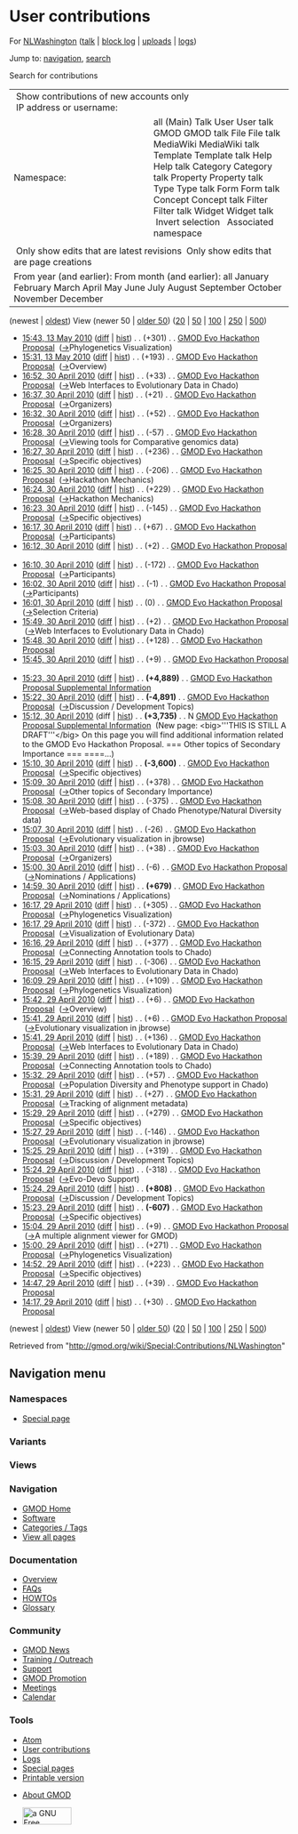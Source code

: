 <div id="mw-page-base" class="noprint">

</div>

<div id="mw-head-base" class="noprint">

</div>

<div id="content" class="mw-body" role="main">

<span id="top"></span>

<div id="mw-js-message" style="display:none;">

</div>



# <span dir="auto">User contributions</span>

<div id="bodyContent">

<div id="contentSub">

For [NLWashington](/wiki/User:NLWashington "User:NLWashington") (<a
href="/mediawiki/index.php?title=User_talk:NLWashington&amp;action=edit&amp;redlink=1"
class="new"
title="User talk:NLWashington (page does not exist)">talk</a> \| [block
log](/mediawiki/index.php?title=Special:Log/block&page=User%3ANLWashington "Special:Log/block")
\|
[uploads](/wiki/Special:ListFiles/NLWashington "Special:ListFiles/NLWashington")
\| [logs](/wiki/Special:Log/NLWashington "Special:Log/NLWashington"))

</div>

<div id="jump-to-nav" class="mw-jump">

Jump to: [navigation](#mw-navigation), [search](#p-search)

</div>

<div id="mw-content-text">

Search for contributions

<table class="mw-contributions-table">
<colgroup>
<col style="width: 50%" />
<col style="width: 50%" />
</colgroup>
<tbody>
<tr class="odd">
<td colspan="2"> Show contributions of new accounts only<br />
 IP address or username:</td>
</tr>
<tr class="even">
<td class="mw-label">Namespace:</td>
<td>all (Main) Talk User User talk GMOD GMOD talk File File talk
MediaWiki MediaWiki talk Template Template talk Help Help talk Category
Category talk Property Property talk Type Type talk Form Form talk
Concept Concept talk Filter Filter talk Widget Widget talk  
 Invert selection 
 Associated namespace </td>
</tr>
<tr class="odd">
<td colspan="2"></td>
</tr>
<tr class="even">
<td colspan="2"> Only show edits that are latest revisions
 Only show edits that are page creations</td>
</tr>
<tr class="odd">
<td colspan="2">From year (and earlier): From month (and earlier): all
January February March April May June July August September October
November December</td>
</tr>
</tbody>
</table>

(newest \| <a
href="/mediawiki/index.php?title=Special:Contributions/NLWashington&amp;dir=prev&amp;target=NLWashington"
class="mw-lastlink" rel="last"
title="Special:Contributions/NLWashington">oldest</a>) View (newer 50 \|
<a
href="/mediawiki/index.php?title=Special:Contributions/NLWashington&amp;offset=20100429141741&amp;target=NLWashington"
class="mw-nextlink" rel="next"
title="Special:Contributions/NLWashington">older 50</a>) (<a
href="/mediawiki/index.php?title=Special:Contributions/NLWashington&amp;offset=&amp;limit=20&amp;target=NLWashington"
class="mw-numlink" title="Special:Contributions/NLWashington">20</a> \|
<a
href="/mediawiki/index.php?title=Special:Contributions/NLWashington&amp;offset=&amp;limit=50&amp;target=NLWashington"
class="mw-numlink" title="Special:Contributions/NLWashington">50</a> \|
<a
href="/mediawiki/index.php?title=Special:Contributions/NLWashington&amp;offset=&amp;limit=100&amp;target=NLWashington"
class="mw-numlink" title="Special:Contributions/NLWashington">100</a> \|
<a
href="/mediawiki/index.php?title=Special:Contributions/NLWashington&amp;offset=&amp;limit=250&amp;target=NLWashington"
class="mw-numlink" title="Special:Contributions/NLWashington">250</a> \|
<a
href="/mediawiki/index.php?title=Special:Contributions/NLWashington&amp;offset=&amp;limit=500&amp;target=NLWashington"
class="mw-numlink" title="Special:Contributions/NLWashington">500</a>)

- <a
  href="/mediawiki/index.php?title=GMOD_Evo_Hackathon_Proposal&amp;oldid=12566"
  class="mw-changeslist-date" title="GMOD Evo Hackathon Proposal">15:43,
  13 May 2010</a>
  ([diff](/mediawiki/index.php?title=GMOD_Evo_Hackathon_Proposal&diff=prev&oldid=12566 "GMOD Evo Hackathon Proposal")
  \|
  [hist](/mediawiki/index.php?title=GMOD_Evo_Hackathon_Proposal&action=history "GMOD Evo Hackathon Proposal"))
  <span class="mw-changeslist-separator">. .</span>
  <span class="mw-plusminus-pos" dir="ltr"
  title="19,068 bytes after change">(+301)</span>‎
  <span class="mw-changeslist-separator">. .</span>
  <a href="/wiki/GMOD_Evo_Hackathon_Proposal"
  class="mw-contributions-title" title="GMOD Evo Hackathon Proposal">GMOD
  Evo Hackathon Proposal</a> ‎
  <span class="comment">([→](/wiki/GMOD_Evo_Hackathon_Proposal#Phylogenetics_Visualization "GMOD Evo Hackathon Proposal")‎<span dir="auto"><span class="autocomment">Phylogenetics
  Visualization</span></span>)</span>
- <a
  href="/mediawiki/index.php?title=GMOD_Evo_Hackathon_Proposal&amp;oldid=12565"
  class="mw-changeslist-date" title="GMOD Evo Hackathon Proposal">15:31,
  13 May 2010</a>
  ([diff](/mediawiki/index.php?title=GMOD_Evo_Hackathon_Proposal&diff=prev&oldid=12565 "GMOD Evo Hackathon Proposal")
  \|
  [hist](/mediawiki/index.php?title=GMOD_Evo_Hackathon_Proposal&action=history "GMOD Evo Hackathon Proposal"))
  <span class="mw-changeslist-separator">. .</span>
  <span class="mw-plusminus-pos" dir="ltr"
  title="18,767 bytes after change">(+193)</span>‎
  <span class="mw-changeslist-separator">. .</span>
  <a href="/wiki/GMOD_Evo_Hackathon_Proposal"
  class="mw-contributions-title" title="GMOD Evo Hackathon Proposal">GMOD
  Evo Hackathon Proposal</a> ‎
  <span class="comment">([→](/wiki/GMOD_Evo_Hackathon_Proposal#Overview "GMOD Evo Hackathon Proposal")‎<span dir="auto"><span class="autocomment">Overview</span></span>)</span>
- <a
  href="/mediawiki/index.php?title=GMOD_Evo_Hackathon_Proposal&amp;oldid=12481"
  class="mw-changeslist-date" title="GMOD Evo Hackathon Proposal">16:52,
  30 April 2010</a>
  ([diff](/mediawiki/index.php?title=GMOD_Evo_Hackathon_Proposal&diff=prev&oldid=12481 "GMOD Evo Hackathon Proposal")
  \|
  [hist](/mediawiki/index.php?title=GMOD_Evo_Hackathon_Proposal&action=history "GMOD Evo Hackathon Proposal"))
  <span class="mw-changeslist-separator">. .</span>
  <span class="mw-plusminus-pos" dir="ltr"
  title="17,893 bytes after change">(+33)</span>‎
  <span class="mw-changeslist-separator">. .</span>
  <a href="/wiki/GMOD_Evo_Hackathon_Proposal"
  class="mw-contributions-title" title="GMOD Evo Hackathon Proposal">GMOD
  Evo Hackathon Proposal</a> ‎
  <span class="comment">([→](/wiki/GMOD_Evo_Hackathon_Proposal#Web_Interfaces_to_Evolutionary_Data_in_Chado "GMOD Evo Hackathon Proposal")‎<span dir="auto"><span class="autocomment">Web
  Interfaces to Evolutionary Data in Chado</span></span>)</span>
- <a
  href="/mediawiki/index.php?title=GMOD_Evo_Hackathon_Proposal&amp;oldid=12480"
  class="mw-changeslist-date" title="GMOD Evo Hackathon Proposal">16:37,
  30 April 2010</a>
  ([diff](/mediawiki/index.php?title=GMOD_Evo_Hackathon_Proposal&diff=prev&oldid=12480 "GMOD Evo Hackathon Proposal")
  \|
  [hist](/mediawiki/index.php?title=GMOD_Evo_Hackathon_Proposal&action=history "GMOD Evo Hackathon Proposal"))
  <span class="mw-changeslist-separator">. .</span>
  <span class="mw-plusminus-pos" dir="ltr"
  title="17,860 bytes after change">(+21)</span>‎
  <span class="mw-changeslist-separator">. .</span>
  <a href="/wiki/GMOD_Evo_Hackathon_Proposal"
  class="mw-contributions-title" title="GMOD Evo Hackathon Proposal">GMOD
  Evo Hackathon Proposal</a> ‎
  <span class="comment">([→](/wiki/GMOD_Evo_Hackathon_Proposal#Organizers "GMOD Evo Hackathon Proposal")‎<span dir="auto"><span class="autocomment">Organizers</span></span>)</span>
- <a
  href="/mediawiki/index.php?title=GMOD_Evo_Hackathon_Proposal&amp;oldid=12479"
  class="mw-changeslist-date" title="GMOD Evo Hackathon Proposal">16:32,
  30 April 2010</a>
  ([diff](/mediawiki/index.php?title=GMOD_Evo_Hackathon_Proposal&diff=prev&oldid=12479 "GMOD Evo Hackathon Proposal")
  \|
  [hist](/mediawiki/index.php?title=GMOD_Evo_Hackathon_Proposal&action=history "GMOD Evo Hackathon Proposal"))
  <span class="mw-changeslist-separator">. .</span>
  <span class="mw-plusminus-pos" dir="ltr"
  title="17,839 bytes after change">(+52)</span>‎
  <span class="mw-changeslist-separator">. .</span>
  <a href="/wiki/GMOD_Evo_Hackathon_Proposal"
  class="mw-contributions-title" title="GMOD Evo Hackathon Proposal">GMOD
  Evo Hackathon Proposal</a> ‎
  <span class="comment">([→](/wiki/GMOD_Evo_Hackathon_Proposal#Organizers "GMOD Evo Hackathon Proposal")‎<span dir="auto"><span class="autocomment">Organizers</span></span>)</span>
- <a
  href="/mediawiki/index.php?title=GMOD_Evo_Hackathon_Proposal&amp;oldid=12478"
  class="mw-changeslist-date" title="GMOD Evo Hackathon Proposal">16:28,
  30 April 2010</a>
  ([diff](/mediawiki/index.php?title=GMOD_Evo_Hackathon_Proposal&diff=prev&oldid=12478 "GMOD Evo Hackathon Proposal")
  \|
  [hist](/mediawiki/index.php?title=GMOD_Evo_Hackathon_Proposal&action=history "GMOD Evo Hackathon Proposal"))
  <span class="mw-changeslist-separator">. .</span>
  <span class="mw-plusminus-neg" dir="ltr"
  title="17,787 bytes after change">(-57)</span>‎
  <span class="mw-changeslist-separator">. .</span>
  <a href="/wiki/GMOD_Evo_Hackathon_Proposal"
  class="mw-contributions-title" title="GMOD Evo Hackathon Proposal">GMOD
  Evo Hackathon Proposal</a> ‎
  <span class="comment">([→](/wiki/GMOD_Evo_Hackathon_Proposal#Viewing_tools_for_Comparative_genomics_data "GMOD Evo Hackathon Proposal")‎<span dir="auto"><span class="autocomment">Viewing
  tools for Comparative genomics data</span></span>)</span>
- <a
  href="/mediawiki/index.php?title=GMOD_Evo_Hackathon_Proposal&amp;oldid=12477"
  class="mw-changeslist-date" title="GMOD Evo Hackathon Proposal">16:27,
  30 April 2010</a>
  ([diff](/mediawiki/index.php?title=GMOD_Evo_Hackathon_Proposal&diff=prev&oldid=12477 "GMOD Evo Hackathon Proposal")
  \|
  [hist](/mediawiki/index.php?title=GMOD_Evo_Hackathon_Proposal&action=history "GMOD Evo Hackathon Proposal"))
  <span class="mw-changeslist-separator">. .</span>
  <span class="mw-plusminus-pos" dir="ltr"
  title="17,844 bytes after change">(+236)</span>‎
  <span class="mw-changeslist-separator">. .</span>
  <a href="/wiki/GMOD_Evo_Hackathon_Proposal"
  class="mw-contributions-title" title="GMOD Evo Hackathon Proposal">GMOD
  Evo Hackathon Proposal</a> ‎
  <span class="comment">([→](/wiki/GMOD_Evo_Hackathon_Proposal#Specific_objectives "GMOD Evo Hackathon Proposal")‎<span dir="auto"><span class="autocomment">Specific
  objectives</span></span>)</span>
- <a
  href="/mediawiki/index.php?title=GMOD_Evo_Hackathon_Proposal&amp;oldid=12476"
  class="mw-changeslist-date" title="GMOD Evo Hackathon Proposal">16:25,
  30 April 2010</a>
  ([diff](/mediawiki/index.php?title=GMOD_Evo_Hackathon_Proposal&diff=prev&oldid=12476 "GMOD Evo Hackathon Proposal")
  \|
  [hist](/mediawiki/index.php?title=GMOD_Evo_Hackathon_Proposal&action=history "GMOD Evo Hackathon Proposal"))
  <span class="mw-changeslist-separator">. .</span>
  <span class="mw-plusminus-neg" dir="ltr"
  title="17,608 bytes after change">(-206)</span>‎
  <span class="mw-changeslist-separator">. .</span>
  <a href="/wiki/GMOD_Evo_Hackathon_Proposal"
  class="mw-contributions-title" title="GMOD Evo Hackathon Proposal">GMOD
  Evo Hackathon Proposal</a> ‎
  <span class="comment">([→](/wiki/GMOD_Evo_Hackathon_Proposal#Hackathon_Mechanics "GMOD Evo Hackathon Proposal")‎<span dir="auto"><span class="autocomment">Hackathon
  Mechanics</span></span>)</span>
- <a
  href="/mediawiki/index.php?title=GMOD_Evo_Hackathon_Proposal&amp;oldid=12475"
  class="mw-changeslist-date" title="GMOD Evo Hackathon Proposal">16:24,
  30 April 2010</a>
  ([diff](/mediawiki/index.php?title=GMOD_Evo_Hackathon_Proposal&diff=prev&oldid=12475 "GMOD Evo Hackathon Proposal")
  \|
  [hist](/mediawiki/index.php?title=GMOD_Evo_Hackathon_Proposal&action=history "GMOD Evo Hackathon Proposal"))
  <span class="mw-changeslist-separator">. .</span>
  <span class="mw-plusminus-pos" dir="ltr"
  title="17,814 bytes after change">(+229)</span>‎
  <span class="mw-changeslist-separator">. .</span>
  <a href="/wiki/GMOD_Evo_Hackathon_Proposal"
  class="mw-contributions-title" title="GMOD Evo Hackathon Proposal">GMOD
  Evo Hackathon Proposal</a> ‎
  <span class="comment">([→](/wiki/GMOD_Evo_Hackathon_Proposal#Hackathon_Mechanics "GMOD Evo Hackathon Proposal")‎<span dir="auto"><span class="autocomment">Hackathon
  Mechanics</span></span>)</span>
- <a
  href="/mediawiki/index.php?title=GMOD_Evo_Hackathon_Proposal&amp;oldid=12474"
  class="mw-changeslist-date" title="GMOD Evo Hackathon Proposal">16:23,
  30 April 2010</a>
  ([diff](/mediawiki/index.php?title=GMOD_Evo_Hackathon_Proposal&diff=prev&oldid=12474 "GMOD Evo Hackathon Proposal")
  \|
  [hist](/mediawiki/index.php?title=GMOD_Evo_Hackathon_Proposal&action=history "GMOD Evo Hackathon Proposal"))
  <span class="mw-changeslist-separator">. .</span>
  <span class="mw-plusminus-neg" dir="ltr"
  title="17,585 bytes after change">(-145)</span>‎
  <span class="mw-changeslist-separator">. .</span>
  <a href="/wiki/GMOD_Evo_Hackathon_Proposal"
  class="mw-contributions-title" title="GMOD Evo Hackathon Proposal">GMOD
  Evo Hackathon Proposal</a> ‎
  <span class="comment">([→](/wiki/GMOD_Evo_Hackathon_Proposal#Specific_objectives "GMOD Evo Hackathon Proposal")‎<span dir="auto"><span class="autocomment">Specific
  objectives</span></span>)</span>
- <a
  href="/mediawiki/index.php?title=GMOD_Evo_Hackathon_Proposal&amp;oldid=12473"
  class="mw-changeslist-date" title="GMOD Evo Hackathon Proposal">16:17,
  30 April 2010</a>
  ([diff](/mediawiki/index.php?title=GMOD_Evo_Hackathon_Proposal&diff=prev&oldid=12473 "GMOD Evo Hackathon Proposal")
  \|
  [hist](/mediawiki/index.php?title=GMOD_Evo_Hackathon_Proposal&action=history "GMOD Evo Hackathon Proposal"))
  <span class="mw-changeslist-separator">. .</span>
  <span class="mw-plusminus-pos" dir="ltr"
  title="17,730 bytes after change">(+67)</span>‎
  <span class="mw-changeslist-separator">. .</span>
  <a href="/wiki/GMOD_Evo_Hackathon_Proposal"
  class="mw-contributions-title" title="GMOD Evo Hackathon Proposal">GMOD
  Evo Hackathon Proposal</a> ‎
  <span class="comment">([→](/wiki/GMOD_Evo_Hackathon_Proposal#Participants "GMOD Evo Hackathon Proposal")‎<span dir="auto"><span class="autocomment">Participants</span></span>)</span>
- <a
  href="/mediawiki/index.php?title=GMOD_Evo_Hackathon_Proposal&amp;oldid=12472"
  class="mw-changeslist-date" title="GMOD Evo Hackathon Proposal">16:12,
  30 April 2010</a>
  ([diff](/mediawiki/index.php?title=GMOD_Evo_Hackathon_Proposal&diff=prev&oldid=12472 "GMOD Evo Hackathon Proposal")
  \|
  [hist](/mediawiki/index.php?title=GMOD_Evo_Hackathon_Proposal&action=history "GMOD Evo Hackathon Proposal"))
  <span class="mw-changeslist-separator">. .</span>
  <span class="mw-plusminus-pos" dir="ltr"
  title="17,663 bytes after change">(+2)</span>‎
  <span class="mw-changeslist-separator">. .</span>
  <a href="/wiki/GMOD_Evo_Hackathon_Proposal"
  class="mw-contributions-title" title="GMOD Evo Hackathon Proposal">GMOD
  Evo Hackathon Proposal</a> ‎
- <a
  href="/mediawiki/index.php?title=GMOD_Evo_Hackathon_Proposal&amp;oldid=12471"
  class="mw-changeslist-date" title="GMOD Evo Hackathon Proposal">16:10,
  30 April 2010</a>
  ([diff](/mediawiki/index.php?title=GMOD_Evo_Hackathon_Proposal&diff=prev&oldid=12471 "GMOD Evo Hackathon Proposal")
  \|
  [hist](/mediawiki/index.php?title=GMOD_Evo_Hackathon_Proposal&action=history "GMOD Evo Hackathon Proposal"))
  <span class="mw-changeslist-separator">. .</span>
  <span class="mw-plusminus-neg" dir="ltr"
  title="17,661 bytes after change">(-172)</span>‎
  <span class="mw-changeslist-separator">. .</span>
  <a href="/wiki/GMOD_Evo_Hackathon_Proposal"
  class="mw-contributions-title" title="GMOD Evo Hackathon Proposal">GMOD
  Evo Hackathon Proposal</a> ‎
  <span class="comment">([→](/wiki/GMOD_Evo_Hackathon_Proposal#Participants "GMOD Evo Hackathon Proposal")‎<span dir="auto"><span class="autocomment">Participants</span></span>)</span>
- <a
  href="/mediawiki/index.php?title=GMOD_Evo_Hackathon_Proposal&amp;oldid=12470"
  class="mw-changeslist-date" title="GMOD Evo Hackathon Proposal">16:02,
  30 April 2010</a>
  ([diff](/mediawiki/index.php?title=GMOD_Evo_Hackathon_Proposal&diff=prev&oldid=12470 "GMOD Evo Hackathon Proposal")
  \|
  [hist](/mediawiki/index.php?title=GMOD_Evo_Hackathon_Proposal&action=history "GMOD Evo Hackathon Proposal"))
  <span class="mw-changeslist-separator">. .</span>
  <span class="mw-plusminus-neg" dir="ltr"
  title="17,833 bytes after change">(-1)</span>‎
  <span class="mw-changeslist-separator">. .</span>
  <a href="/wiki/GMOD_Evo_Hackathon_Proposal"
  class="mw-contributions-title" title="GMOD Evo Hackathon Proposal">GMOD
  Evo Hackathon Proposal</a> ‎
  <span class="comment">([→](/wiki/GMOD_Evo_Hackathon_Proposal#Participants "GMOD Evo Hackathon Proposal")‎<span dir="auto"><span class="autocomment">Participants</span></span>)</span>
- <a
  href="/mediawiki/index.php?title=GMOD_Evo_Hackathon_Proposal&amp;oldid=12469"
  class="mw-changeslist-date" title="GMOD Evo Hackathon Proposal">16:01,
  30 April 2010</a>
  ([diff](/mediawiki/index.php?title=GMOD_Evo_Hackathon_Proposal&diff=prev&oldid=12469 "GMOD Evo Hackathon Proposal")
  \|
  [hist](/mediawiki/index.php?title=GMOD_Evo_Hackathon_Proposal&action=history "GMOD Evo Hackathon Proposal"))
  <span class="mw-changeslist-separator">. .</span>
  <span class="mw-plusminus-null" dir="ltr"
  title="17,834 bytes after change">(0)</span>‎
  <span class="mw-changeslist-separator">. .</span>
  <a href="/wiki/GMOD_Evo_Hackathon_Proposal"
  class="mw-contributions-title" title="GMOD Evo Hackathon Proposal">GMOD
  Evo Hackathon Proposal</a> ‎
  <span class="comment">([→](/wiki/GMOD_Evo_Hackathon_Proposal#Selection_Criteria "GMOD Evo Hackathon Proposal")‎<span dir="auto"><span class="autocomment">Selection
  Criteria</span></span>)</span>
- <a
  href="/mediawiki/index.php?title=GMOD_Evo_Hackathon_Proposal&amp;oldid=12468"
  class="mw-changeslist-date" title="GMOD Evo Hackathon Proposal">15:49,
  30 April 2010</a>
  ([diff](/mediawiki/index.php?title=GMOD_Evo_Hackathon_Proposal&diff=prev&oldid=12468 "GMOD Evo Hackathon Proposal")
  \|
  [hist](/mediawiki/index.php?title=GMOD_Evo_Hackathon_Proposal&action=history "GMOD Evo Hackathon Proposal"))
  <span class="mw-changeslist-separator">. .</span>
  <span class="mw-plusminus-pos" dir="ltr"
  title="17,834 bytes after change">(+2)</span>‎
  <span class="mw-changeslist-separator">. .</span>
  <a href="/wiki/GMOD_Evo_Hackathon_Proposal"
  class="mw-contributions-title" title="GMOD Evo Hackathon Proposal">GMOD
  Evo Hackathon Proposal</a> ‎
  <span class="comment">([→](/wiki/GMOD_Evo_Hackathon_Proposal#Web_Interfaces_to_Evolutionary_Data_in_Chado "GMOD Evo Hackathon Proposal")‎<span dir="auto"><span class="autocomment">Web
  Interfaces to Evolutionary Data in Chado</span></span>)</span>
- <a
  href="/mediawiki/index.php?title=GMOD_Evo_Hackathon_Proposal&amp;oldid=12467"
  class="mw-changeslist-date" title="GMOD Evo Hackathon Proposal">15:48,
  30 April 2010</a>
  ([diff](/mediawiki/index.php?title=GMOD_Evo_Hackathon_Proposal&diff=prev&oldid=12467 "GMOD Evo Hackathon Proposal")
  \|
  [hist](/mediawiki/index.php?title=GMOD_Evo_Hackathon_Proposal&action=history "GMOD Evo Hackathon Proposal"))
  <span class="mw-changeslist-separator">. .</span>
  <span class="mw-plusminus-pos" dir="ltr"
  title="17,832 bytes after change">(+128)</span>‎
  <span class="mw-changeslist-separator">. .</span>
  <a href="/wiki/GMOD_Evo_Hackathon_Proposal"
  class="mw-contributions-title" title="GMOD Evo Hackathon Proposal">GMOD
  Evo Hackathon Proposal</a> ‎
- <a
  href="/mediawiki/index.php?title=GMOD_Evo_Hackathon_Proposal&amp;oldid=12466"
  class="mw-changeslist-date" title="GMOD Evo Hackathon Proposal">15:45,
  30 April 2010</a>
  ([diff](/mediawiki/index.php?title=GMOD_Evo_Hackathon_Proposal&diff=prev&oldid=12466 "GMOD Evo Hackathon Proposal")
  \|
  [hist](/mediawiki/index.php?title=GMOD_Evo_Hackathon_Proposal&action=history "GMOD Evo Hackathon Proposal"))
  <span class="mw-changeslist-separator">. .</span>
  <span class="mw-plusminus-pos" dir="ltr"
  title="17,704 bytes after change">(+9)</span>‎
  <span class="mw-changeslist-separator">. .</span>
  <a href="/wiki/GMOD_Evo_Hackathon_Proposal"
  class="mw-contributions-title" title="GMOD Evo Hackathon Proposal">GMOD
  Evo Hackathon Proposal</a> ‎
- <a
  href="/mediawiki/index.php?title=GMOD_Evo_Hackathon_Proposal_Supplemental_Information&amp;oldid=12465"
  class="mw-changeslist-date"
  title="GMOD Evo Hackathon Proposal Supplemental Information">15:23, 30
  April 2010</a>
  ([diff](/mediawiki/index.php?title=GMOD_Evo_Hackathon_Proposal_Supplemental_Information&diff=prev&oldid=12465 "GMOD Evo Hackathon Proposal Supplemental Information")
  \|
  [hist](/mediawiki/index.php?title=GMOD_Evo_Hackathon_Proposal_Supplemental_Information&action=history "GMOD Evo Hackathon Proposal Supplemental Information"))
  <span class="mw-changeslist-separator">. .</span> **(+4,889)**‎
  <span class="mw-changeslist-separator">. .</span>
  <a href="/wiki/GMOD_Evo_Hackathon_Proposal_Supplemental_Information"
  class="mw-contributions-title"
  title="GMOD Evo Hackathon Proposal Supplemental Information">GMOD Evo
  Hackathon Proposal Supplemental Information</a> ‎
- <a
  href="/mediawiki/index.php?title=GMOD_Evo_Hackathon_Proposal&amp;oldid=12464"
  class="mw-changeslist-date" title="GMOD Evo Hackathon Proposal">15:22,
  30 April 2010</a>
  ([diff](/mediawiki/index.php?title=GMOD_Evo_Hackathon_Proposal&diff=prev&oldid=12464 "GMOD Evo Hackathon Proposal")
  \|
  [hist](/mediawiki/index.php?title=GMOD_Evo_Hackathon_Proposal&action=history "GMOD Evo Hackathon Proposal"))
  <span class="mw-changeslist-separator">. .</span> **(-4,891)**‎
  <span class="mw-changeslist-separator">. .</span>
  <a href="/wiki/GMOD_Evo_Hackathon_Proposal"
  class="mw-contributions-title" title="GMOD Evo Hackathon Proposal">GMOD
  Evo Hackathon Proposal</a> ‎
  <span class="comment">([→](/wiki/GMOD_Evo_Hackathon_Proposal#Discussion_.2F_Development_Topics "GMOD Evo Hackathon Proposal")‎<span dir="auto"><span class="autocomment">Discussion
  / Development Topics</span></span>)</span>
- <a
  href="/mediawiki/index.php?title=GMOD_Evo_Hackathon_Proposal_Supplemental_Information&amp;oldid=12463"
  class="mw-changeslist-date"
  title="GMOD Evo Hackathon Proposal Supplemental Information">15:12, 30
  April 2010</a> (diff \|
  [hist](/mediawiki/index.php?title=GMOD_Evo_Hackathon_Proposal_Supplemental_Information&action=history "GMOD Evo Hackathon Proposal Supplemental Information"))
  <span class="mw-changeslist-separator">. .</span> **(+3,735)**‎
  <span class="mw-changeslist-separator">. .</span> N
  <a href="/wiki/GMOD_Evo_Hackathon_Proposal_Supplemental_Information"
  class="mw-contributions-title"
  title="GMOD Evo Hackathon Proposal Supplemental Information">GMOD Evo
  Hackathon Proposal Supplemental Information</a> ‎
  <span class="comment">(New page: \<big\>'''THIS IS STILL A
  DRAFT'''\</big\> On this page you will find additional information
  related to the GMOD Evo Hackathon Proposal. === Other topics of
  Secondary Importance === ====...)</span>
- <a
  href="/mediawiki/index.php?title=GMOD_Evo_Hackathon_Proposal&amp;oldid=12462"
  class="mw-changeslist-date" title="GMOD Evo Hackathon Proposal">15:10,
  30 April 2010</a>
  ([diff](/mediawiki/index.php?title=GMOD_Evo_Hackathon_Proposal&diff=prev&oldid=12462 "GMOD Evo Hackathon Proposal")
  \|
  [hist](/mediawiki/index.php?title=GMOD_Evo_Hackathon_Proposal&action=history "GMOD Evo Hackathon Proposal"))
  <span class="mw-changeslist-separator">. .</span> **(-3,600)**‎
  <span class="mw-changeslist-separator">. .</span>
  <a href="/wiki/GMOD_Evo_Hackathon_Proposal"
  class="mw-contributions-title" title="GMOD Evo Hackathon Proposal">GMOD
  Evo Hackathon Proposal</a> ‎
  <span class="comment">([→](/wiki/GMOD_Evo_Hackathon_Proposal#Specific_objectives "GMOD Evo Hackathon Proposal")‎<span dir="auto"><span class="autocomment">Specific
  objectives</span></span>)</span>
- <a
  href="/mediawiki/index.php?title=GMOD_Evo_Hackathon_Proposal&amp;oldid=12461"
  class="mw-changeslist-date" title="GMOD Evo Hackathon Proposal">15:09,
  30 April 2010</a>
  ([diff](/mediawiki/index.php?title=GMOD_Evo_Hackathon_Proposal&diff=prev&oldid=12461 "GMOD Evo Hackathon Proposal")
  \|
  [hist](/mediawiki/index.php?title=GMOD_Evo_Hackathon_Proposal&action=history "GMOD Evo Hackathon Proposal"))
  <span class="mw-changeslist-separator">. .</span>
  <span class="mw-plusminus-pos" dir="ltr"
  title="26,186 bytes after change">(+378)</span>‎
  <span class="mw-changeslist-separator">. .</span>
  <a href="/wiki/GMOD_Evo_Hackathon_Proposal"
  class="mw-contributions-title" title="GMOD Evo Hackathon Proposal">GMOD
  Evo Hackathon Proposal</a> ‎
  <span class="comment">([→](/wiki/GMOD_Evo_Hackathon_Proposal#Other_topics_of_Secondary_Importance "GMOD Evo Hackathon Proposal")‎<span dir="auto"><span class="autocomment">Other
  topics of Secondary Importance</span></span>)</span>
- <a
  href="/mediawiki/index.php?title=GMOD_Evo_Hackathon_Proposal&amp;oldid=12460"
  class="mw-changeslist-date" title="GMOD Evo Hackathon Proposal">15:08,
  30 April 2010</a>
  ([diff](/mediawiki/index.php?title=GMOD_Evo_Hackathon_Proposal&diff=prev&oldid=12460 "GMOD Evo Hackathon Proposal")
  \|
  [hist](/mediawiki/index.php?title=GMOD_Evo_Hackathon_Proposal&action=history "GMOD Evo Hackathon Proposal"))
  <span class="mw-changeslist-separator">. .</span>
  <span class="mw-plusminus-neg" dir="ltr"
  title="25,808 bytes after change">(-375)</span>‎
  <span class="mw-changeslist-separator">. .</span>
  <a href="/wiki/GMOD_Evo_Hackathon_Proposal"
  class="mw-contributions-title" title="GMOD Evo Hackathon Proposal">GMOD
  Evo Hackathon Proposal</a> ‎
  <span class="comment">([→](/wiki/GMOD_Evo_Hackathon_Proposal#Web-based_display_of_Chado_Phenotype.2FNatural_Diversity_data "GMOD Evo Hackathon Proposal")‎<span dir="auto"><span class="autocomment">Web-based
  display of Chado Phenotype/Natural Diversity
  data</span></span>)</span>
- <a
  href="/mediawiki/index.php?title=GMOD_Evo_Hackathon_Proposal&amp;oldid=12459"
  class="mw-changeslist-date" title="GMOD Evo Hackathon Proposal">15:07,
  30 April 2010</a>
  ([diff](/mediawiki/index.php?title=GMOD_Evo_Hackathon_Proposal&diff=prev&oldid=12459 "GMOD Evo Hackathon Proposal")
  \|
  [hist](/mediawiki/index.php?title=GMOD_Evo_Hackathon_Proposal&action=history "GMOD Evo Hackathon Proposal"))
  <span class="mw-changeslist-separator">. .</span>
  <span class="mw-plusminus-neg" dir="ltr"
  title="26,183 bytes after change">(-26)</span>‎
  <span class="mw-changeslist-separator">. .</span>
  <a href="/wiki/GMOD_Evo_Hackathon_Proposal"
  class="mw-contributions-title" title="GMOD Evo Hackathon Proposal">GMOD
  Evo Hackathon Proposal</a> ‎
  <span class="comment">([→](/wiki/GMOD_Evo_Hackathon_Proposal#Evolutionary_visualization_in_jbrowse "GMOD Evo Hackathon Proposal")‎<span dir="auto"><span class="autocomment">Evolutionary
  visualization in jbrowse</span></span>)</span>
- <a
  href="/mediawiki/index.php?title=GMOD_Evo_Hackathon_Proposal&amp;oldid=12458"
  class="mw-changeslist-date" title="GMOD Evo Hackathon Proposal">15:03,
  30 April 2010</a>
  ([diff](/mediawiki/index.php?title=GMOD_Evo_Hackathon_Proposal&diff=prev&oldid=12458 "GMOD Evo Hackathon Proposal")
  \|
  [hist](/mediawiki/index.php?title=GMOD_Evo_Hackathon_Proposal&action=history "GMOD Evo Hackathon Proposal"))
  <span class="mw-changeslist-separator">. .</span>
  <span class="mw-plusminus-pos" dir="ltr"
  title="26,209 bytes after change">(+38)</span>‎
  <span class="mw-changeslist-separator">. .</span>
  <a href="/wiki/GMOD_Evo_Hackathon_Proposal"
  class="mw-contributions-title" title="GMOD Evo Hackathon Proposal">GMOD
  Evo Hackathon Proposal</a> ‎
  <span class="comment">([→](/wiki/GMOD_Evo_Hackathon_Proposal#Organizers "GMOD Evo Hackathon Proposal")‎<span dir="auto"><span class="autocomment">Organizers</span></span>)</span>
- <a
  href="/mediawiki/index.php?title=GMOD_Evo_Hackathon_Proposal&amp;oldid=12457"
  class="mw-changeslist-date" title="GMOD Evo Hackathon Proposal">15:00,
  30 April 2010</a>
  ([diff](/mediawiki/index.php?title=GMOD_Evo_Hackathon_Proposal&diff=prev&oldid=12457 "GMOD Evo Hackathon Proposal")
  \|
  [hist](/mediawiki/index.php?title=GMOD_Evo_Hackathon_Proposal&action=history "GMOD Evo Hackathon Proposal"))
  <span class="mw-changeslist-separator">. .</span>
  <span class="mw-plusminus-neg" dir="ltr"
  title="26,171 bytes after change">(-6)</span>‎
  <span class="mw-changeslist-separator">. .</span>
  <a href="/wiki/GMOD_Evo_Hackathon_Proposal"
  class="mw-contributions-title" title="GMOD Evo Hackathon Proposal">GMOD
  Evo Hackathon Proposal</a> ‎
  <span class="comment">([→](/wiki/GMOD_Evo_Hackathon_Proposal#Nominations_.2F_Applications "GMOD Evo Hackathon Proposal")‎<span dir="auto"><span class="autocomment">Nominations
  / Applications</span></span>)</span>
- <a
  href="/mediawiki/index.php?title=GMOD_Evo_Hackathon_Proposal&amp;oldid=12456"
  class="mw-changeslist-date" title="GMOD Evo Hackathon Proposal">14:59,
  30 April 2010</a>
  ([diff](/mediawiki/index.php?title=GMOD_Evo_Hackathon_Proposal&diff=prev&oldid=12456 "GMOD Evo Hackathon Proposal")
  \|
  [hist](/mediawiki/index.php?title=GMOD_Evo_Hackathon_Proposal&action=history "GMOD Evo Hackathon Proposal"))
  <span class="mw-changeslist-separator">. .</span> **(+679)**‎
  <span class="mw-changeslist-separator">. .</span>
  <a href="/wiki/GMOD_Evo_Hackathon_Proposal"
  class="mw-contributions-title" title="GMOD Evo Hackathon Proposal">GMOD
  Evo Hackathon Proposal</a> ‎
  <span class="comment">([→](/wiki/GMOD_Evo_Hackathon_Proposal#Nominations_.2F_Applications "GMOD Evo Hackathon Proposal")‎<span dir="auto"><span class="autocomment">Nominations
  / Applications</span></span>)</span>
- <a
  href="/mediawiki/index.php?title=GMOD_Evo_Hackathon_Proposal&amp;oldid=12452"
  class="mw-changeslist-date" title="GMOD Evo Hackathon Proposal">16:17,
  29 April 2010</a>
  ([diff](/mediawiki/index.php?title=GMOD_Evo_Hackathon_Proposal&diff=prev&oldid=12452 "GMOD Evo Hackathon Proposal")
  \|
  [hist](/mediawiki/index.php?title=GMOD_Evo_Hackathon_Proposal&action=history "GMOD Evo Hackathon Proposal"))
  <span class="mw-changeslist-separator">. .</span>
  <span class="mw-plusminus-pos" dir="ltr"
  title="25,479 bytes after change">(+305)</span>‎
  <span class="mw-changeslist-separator">. .</span>
  <a href="/wiki/GMOD_Evo_Hackathon_Proposal"
  class="mw-contributions-title" title="GMOD Evo Hackathon Proposal">GMOD
  Evo Hackathon Proposal</a> ‎
  <span class="comment">([→](/wiki/GMOD_Evo_Hackathon_Proposal#Phylogenetics_Visualization "GMOD Evo Hackathon Proposal")‎<span dir="auto"><span class="autocomment">Phylogenetics
  Visualization</span></span>)</span>
- <a
  href="/mediawiki/index.php?title=GMOD_Evo_Hackathon_Proposal&amp;oldid=12451"
  class="mw-changeslist-date" title="GMOD Evo Hackathon Proposal">16:17,
  29 April 2010</a>
  ([diff](/mediawiki/index.php?title=GMOD_Evo_Hackathon_Proposal&diff=prev&oldid=12451 "GMOD Evo Hackathon Proposal")
  \|
  [hist](/mediawiki/index.php?title=GMOD_Evo_Hackathon_Proposal&action=history "GMOD Evo Hackathon Proposal"))
  <span class="mw-changeslist-separator">. .</span>
  <span class="mw-plusminus-neg" dir="ltr"
  title="25,174 bytes after change">(-372)</span>‎
  <span class="mw-changeslist-separator">. .</span>
  <a href="/wiki/GMOD_Evo_Hackathon_Proposal"
  class="mw-contributions-title" title="GMOD Evo Hackathon Proposal">GMOD
  Evo Hackathon Proposal</a> ‎
  <span class="comment">([→](/wiki/GMOD_Evo_Hackathon_Proposal#Visualization_of_Evolutionary_Data "GMOD Evo Hackathon Proposal")‎<span dir="auto"><span class="autocomment">Visualization
  of Evolutionary Data</span></span>)</span>
- <a
  href="/mediawiki/index.php?title=GMOD_Evo_Hackathon_Proposal&amp;oldid=12450"
  class="mw-changeslist-date" title="GMOD Evo Hackathon Proposal">16:16,
  29 April 2010</a>
  ([diff](/mediawiki/index.php?title=GMOD_Evo_Hackathon_Proposal&diff=prev&oldid=12450 "GMOD Evo Hackathon Proposal")
  \|
  [hist](/mediawiki/index.php?title=GMOD_Evo_Hackathon_Proposal&action=history "GMOD Evo Hackathon Proposal"))
  <span class="mw-changeslist-separator">. .</span>
  <span class="mw-plusminus-pos" dir="ltr"
  title="25,546 bytes after change">(+377)</span>‎
  <span class="mw-changeslist-separator">. .</span>
  <a href="/wiki/GMOD_Evo_Hackathon_Proposal"
  class="mw-contributions-title" title="GMOD Evo Hackathon Proposal">GMOD
  Evo Hackathon Proposal</a> ‎
  <span class="comment">([→](/wiki/GMOD_Evo_Hackathon_Proposal#Connecting_Annotation_tools_to_Chado "GMOD Evo Hackathon Proposal")‎<span dir="auto"><span class="autocomment">Connecting
  Annotation tools to Chado</span></span>)</span>
- <a
  href="/mediawiki/index.php?title=GMOD_Evo_Hackathon_Proposal&amp;oldid=12449"
  class="mw-changeslist-date" title="GMOD Evo Hackathon Proposal">16:15,
  29 April 2010</a>
  ([diff](/mediawiki/index.php?title=GMOD_Evo_Hackathon_Proposal&diff=prev&oldid=12449 "GMOD Evo Hackathon Proposal")
  \|
  [hist](/mediawiki/index.php?title=GMOD_Evo_Hackathon_Proposal&action=history "GMOD Evo Hackathon Proposal"))
  <span class="mw-changeslist-separator">. .</span>
  <span class="mw-plusminus-neg" dir="ltr"
  title="25,169 bytes after change">(-306)</span>‎
  <span class="mw-changeslist-separator">. .</span>
  <a href="/wiki/GMOD_Evo_Hackathon_Proposal"
  class="mw-contributions-title" title="GMOD Evo Hackathon Proposal">GMOD
  Evo Hackathon Proposal</a> ‎
  <span class="comment">([→](/wiki/GMOD_Evo_Hackathon_Proposal#Web_Interfaces_to_Evolutionary_Data_in_Chado "GMOD Evo Hackathon Proposal")‎<span dir="auto"><span class="autocomment">Web
  Interfaces to Evolutionary Data in Chado</span></span>)</span>
- <a
  href="/mediawiki/index.php?title=GMOD_Evo_Hackathon_Proposal&amp;oldid=12448"
  class="mw-changeslist-date" title="GMOD Evo Hackathon Proposal">16:09,
  29 April 2010</a>
  ([diff](/mediawiki/index.php?title=GMOD_Evo_Hackathon_Proposal&diff=prev&oldid=12448 "GMOD Evo Hackathon Proposal")
  \|
  [hist](/mediawiki/index.php?title=GMOD_Evo_Hackathon_Proposal&action=history "GMOD Evo Hackathon Proposal"))
  <span class="mw-changeslist-separator">. .</span>
  <span class="mw-plusminus-pos" dir="ltr"
  title="25,475 bytes after change">(+109)</span>‎
  <span class="mw-changeslist-separator">. .</span>
  <a href="/wiki/GMOD_Evo_Hackathon_Proposal"
  class="mw-contributions-title" title="GMOD Evo Hackathon Proposal">GMOD
  Evo Hackathon Proposal</a> ‎
  <span class="comment">([→](/wiki/GMOD_Evo_Hackathon_Proposal#Phylogenetics_Visualization "GMOD Evo Hackathon Proposal")‎<span dir="auto"><span class="autocomment">Phylogenetics
  Visualization</span></span>)</span>
- <a
  href="/mediawiki/index.php?title=GMOD_Evo_Hackathon_Proposal&amp;oldid=12445"
  class="mw-changeslist-date" title="GMOD Evo Hackathon Proposal">15:42,
  29 April 2010</a>
  ([diff](/mediawiki/index.php?title=GMOD_Evo_Hackathon_Proposal&diff=prev&oldid=12445 "GMOD Evo Hackathon Proposal")
  \|
  [hist](/mediawiki/index.php?title=GMOD_Evo_Hackathon_Proposal&action=history "GMOD Evo Hackathon Proposal"))
  <span class="mw-changeslist-separator">. .</span>
  <span class="mw-plusminus-pos" dir="ltr"
  title="25,256 bytes after change">(+6)</span>‎
  <span class="mw-changeslist-separator">. .</span>
  <a href="/wiki/GMOD_Evo_Hackathon_Proposal"
  class="mw-contributions-title" title="GMOD Evo Hackathon Proposal">GMOD
  Evo Hackathon Proposal</a> ‎
  <span class="comment">([→](/wiki/GMOD_Evo_Hackathon_Proposal#Overview "GMOD Evo Hackathon Proposal")‎<span dir="auto"><span class="autocomment">Overview</span></span>)</span>
- <a
  href="/mediawiki/index.php?title=GMOD_Evo_Hackathon_Proposal&amp;oldid=12444"
  class="mw-changeslist-date" title="GMOD Evo Hackathon Proposal">15:41,
  29 April 2010</a>
  ([diff](/mediawiki/index.php?title=GMOD_Evo_Hackathon_Proposal&diff=prev&oldid=12444 "GMOD Evo Hackathon Proposal")
  \|
  [hist](/mediawiki/index.php?title=GMOD_Evo_Hackathon_Proposal&action=history "GMOD Evo Hackathon Proposal"))
  <span class="mw-changeslist-separator">. .</span>
  <span class="mw-plusminus-pos" dir="ltr"
  title="25,250 bytes after change">(+6)</span>‎
  <span class="mw-changeslist-separator">. .</span>
  <a href="/wiki/GMOD_Evo_Hackathon_Proposal"
  class="mw-contributions-title" title="GMOD Evo Hackathon Proposal">GMOD
  Evo Hackathon Proposal</a> ‎
  <span class="comment">([→](/wiki/GMOD_Evo_Hackathon_Proposal#Evolutionary_visualization_in_jbrowse "GMOD Evo Hackathon Proposal")‎<span dir="auto"><span class="autocomment">Evolutionary
  visualization in jbrowse</span></span>)</span>
- <a
  href="/mediawiki/index.php?title=GMOD_Evo_Hackathon_Proposal&amp;oldid=12443"
  class="mw-changeslist-date" title="GMOD Evo Hackathon Proposal">15:41,
  29 April 2010</a>
  ([diff](/mediawiki/index.php?title=GMOD_Evo_Hackathon_Proposal&diff=prev&oldid=12443 "GMOD Evo Hackathon Proposal")
  \|
  [hist](/mediawiki/index.php?title=GMOD_Evo_Hackathon_Proposal&action=history "GMOD Evo Hackathon Proposal"))
  <span class="mw-changeslist-separator">. .</span>
  <span class="mw-plusminus-pos" dir="ltr"
  title="25,244 bytes after change">(+136)</span>‎
  <span class="mw-changeslist-separator">. .</span>
  <a href="/wiki/GMOD_Evo_Hackathon_Proposal"
  class="mw-contributions-title" title="GMOD Evo Hackathon Proposal">GMOD
  Evo Hackathon Proposal</a> ‎
  <span class="comment">([→](/wiki/GMOD_Evo_Hackathon_Proposal#Web_Interfaces_to_Evolutionary_Data_in_Chado "GMOD Evo Hackathon Proposal")‎<span dir="auto"><span class="autocomment">Web
  Interfaces to Evolutionary Data in Chado</span></span>)</span>
- <a
  href="/mediawiki/index.php?title=GMOD_Evo_Hackathon_Proposal&amp;oldid=12442"
  class="mw-changeslist-date" title="GMOD Evo Hackathon Proposal">15:39,
  29 April 2010</a>
  ([diff](/mediawiki/index.php?title=GMOD_Evo_Hackathon_Proposal&diff=prev&oldid=12442 "GMOD Evo Hackathon Proposal")
  \|
  [hist](/mediawiki/index.php?title=GMOD_Evo_Hackathon_Proposal&action=history "GMOD Evo Hackathon Proposal"))
  <span class="mw-changeslist-separator">. .</span>
  <span class="mw-plusminus-pos" dir="ltr"
  title="25,108 bytes after change">(+189)</span>‎
  <span class="mw-changeslist-separator">. .</span>
  <a href="/wiki/GMOD_Evo_Hackathon_Proposal"
  class="mw-contributions-title" title="GMOD Evo Hackathon Proposal">GMOD
  Evo Hackathon Proposal</a> ‎
  <span class="comment">([→](/wiki/GMOD_Evo_Hackathon_Proposal#Connecting_Annotation_tools_to_Chado "GMOD Evo Hackathon Proposal")‎<span dir="auto"><span class="autocomment">Connecting
  Annotation tools to Chado</span></span>)</span>
- <a
  href="/mediawiki/index.php?title=GMOD_Evo_Hackathon_Proposal&amp;oldid=12441"
  class="mw-changeslist-date" title="GMOD Evo Hackathon Proposal">15:32,
  29 April 2010</a>
  ([diff](/mediawiki/index.php?title=GMOD_Evo_Hackathon_Proposal&diff=prev&oldid=12441 "GMOD Evo Hackathon Proposal")
  \|
  [hist](/mediawiki/index.php?title=GMOD_Evo_Hackathon_Proposal&action=history "GMOD Evo Hackathon Proposal"))
  <span class="mw-changeslist-separator">. .</span>
  <span class="mw-plusminus-pos" dir="ltr"
  title="24,919 bytes after change">(+57)</span>‎
  <span class="mw-changeslist-separator">. .</span>
  <a href="/wiki/GMOD_Evo_Hackathon_Proposal"
  class="mw-contributions-title" title="GMOD Evo Hackathon Proposal">GMOD
  Evo Hackathon Proposal</a> ‎
  <span class="comment">([→](/wiki/GMOD_Evo_Hackathon_Proposal#Population_Diversity_and_Phenotype_support_in_Chado "GMOD Evo Hackathon Proposal")‎<span dir="auto"><span class="autocomment">Population
  Diversity and Phenotype support in Chado</span></span>)</span>
- <a
  href="/mediawiki/index.php?title=GMOD_Evo_Hackathon_Proposal&amp;oldid=12440"
  class="mw-changeslist-date" title="GMOD Evo Hackathon Proposal">15:31,
  29 April 2010</a>
  ([diff](/mediawiki/index.php?title=GMOD_Evo_Hackathon_Proposal&diff=prev&oldid=12440 "GMOD Evo Hackathon Proposal")
  \|
  [hist](/mediawiki/index.php?title=GMOD_Evo_Hackathon_Proposal&action=history "GMOD Evo Hackathon Proposal"))
  <span class="mw-changeslist-separator">. .</span>
  <span class="mw-plusminus-pos" dir="ltr"
  title="24,862 bytes after change">(+27)</span>‎
  <span class="mw-changeslist-separator">. .</span>
  <a href="/wiki/GMOD_Evo_Hackathon_Proposal"
  class="mw-contributions-title" title="GMOD Evo Hackathon Proposal">GMOD
  Evo Hackathon Proposal</a> ‎
  <span class="comment">([→](/wiki/GMOD_Evo_Hackathon_Proposal#Tracking_of_alignment_metadata "GMOD Evo Hackathon Proposal")‎<span dir="auto"><span class="autocomment">Tracking
  of alignment metadata</span></span>)</span>
- <a
  href="/mediawiki/index.php?title=GMOD_Evo_Hackathon_Proposal&amp;oldid=12439"
  class="mw-changeslist-date" title="GMOD Evo Hackathon Proposal">15:29,
  29 April 2010</a>
  ([diff](/mediawiki/index.php?title=GMOD_Evo_Hackathon_Proposal&diff=prev&oldid=12439 "GMOD Evo Hackathon Proposal")
  \|
  [hist](/mediawiki/index.php?title=GMOD_Evo_Hackathon_Proposal&action=history "GMOD Evo Hackathon Proposal"))
  <span class="mw-changeslist-separator">. .</span>
  <span class="mw-plusminus-pos" dir="ltr"
  title="24,835 bytes after change">(+279)</span>‎
  <span class="mw-changeslist-separator">. .</span>
  <a href="/wiki/GMOD_Evo_Hackathon_Proposal"
  class="mw-contributions-title" title="GMOD Evo Hackathon Proposal">GMOD
  Evo Hackathon Proposal</a> ‎
  <span class="comment">([→](/wiki/GMOD_Evo_Hackathon_Proposal#Specific_objectives "GMOD Evo Hackathon Proposal")‎<span dir="auto"><span class="autocomment">Specific
  objectives</span></span>)</span>
- <a
  href="/mediawiki/index.php?title=GMOD_Evo_Hackathon_Proposal&amp;oldid=12438"
  class="mw-changeslist-date" title="GMOD Evo Hackathon Proposal">15:27,
  29 April 2010</a>
  ([diff](/mediawiki/index.php?title=GMOD_Evo_Hackathon_Proposal&diff=prev&oldid=12438 "GMOD Evo Hackathon Proposal")
  \|
  [hist](/mediawiki/index.php?title=GMOD_Evo_Hackathon_Proposal&action=history "GMOD Evo Hackathon Proposal"))
  <span class="mw-changeslist-separator">. .</span>
  <span class="mw-plusminus-neg" dir="ltr"
  title="24,556 bytes after change">(-146)</span>‎
  <span class="mw-changeslist-separator">. .</span>
  <a href="/wiki/GMOD_Evo_Hackathon_Proposal"
  class="mw-contributions-title" title="GMOD Evo Hackathon Proposal">GMOD
  Evo Hackathon Proposal</a> ‎
  <span class="comment">([→](/wiki/GMOD_Evo_Hackathon_Proposal#Evolutionary_visualization_in_jbrowse "GMOD Evo Hackathon Proposal")‎<span dir="auto"><span class="autocomment">Evolutionary
  visualization in jbrowse</span></span>)</span>
- <a
  href="/mediawiki/index.php?title=GMOD_Evo_Hackathon_Proposal&amp;oldid=12437"
  class="mw-changeslist-date" title="GMOD Evo Hackathon Proposal">15:25,
  29 April 2010</a>
  ([diff](/mediawiki/index.php?title=GMOD_Evo_Hackathon_Proposal&diff=prev&oldid=12437 "GMOD Evo Hackathon Proposal")
  \|
  [hist](/mediawiki/index.php?title=GMOD_Evo_Hackathon_Proposal&action=history "GMOD Evo Hackathon Proposal"))
  <span class="mw-changeslist-separator">. .</span>
  <span class="mw-plusminus-pos" dir="ltr"
  title="24,702 bytes after change">(+319)</span>‎
  <span class="mw-changeslist-separator">. .</span>
  <a href="/wiki/GMOD_Evo_Hackathon_Proposal"
  class="mw-contributions-title" title="GMOD Evo Hackathon Proposal">GMOD
  Evo Hackathon Proposal</a> ‎
  <span class="comment">([→](/wiki/GMOD_Evo_Hackathon_Proposal#Discussion_.2F_Development_Topics "GMOD Evo Hackathon Proposal")‎<span dir="auto"><span class="autocomment">Discussion
  / Development Topics</span></span>)</span>
- <a
  href="/mediawiki/index.php?title=GMOD_Evo_Hackathon_Proposal&amp;oldid=12436"
  class="mw-changeslist-date" title="GMOD Evo Hackathon Proposal">15:24,
  29 April 2010</a>
  ([diff](/mediawiki/index.php?title=GMOD_Evo_Hackathon_Proposal&diff=prev&oldid=12436 "GMOD Evo Hackathon Proposal")
  \|
  [hist](/mediawiki/index.php?title=GMOD_Evo_Hackathon_Proposal&action=history "GMOD Evo Hackathon Proposal"))
  <span class="mw-changeslist-separator">. .</span>
  <span class="mw-plusminus-neg" dir="ltr"
  title="24,383 bytes after change">(-318)</span>‎
  <span class="mw-changeslist-separator">. .</span>
  <a href="/wiki/GMOD_Evo_Hackathon_Proposal"
  class="mw-contributions-title" title="GMOD Evo Hackathon Proposal">GMOD
  Evo Hackathon Proposal</a> ‎
  <span class="comment">([→](/wiki/GMOD_Evo_Hackathon_Proposal#Evo-Devo_Support "GMOD Evo Hackathon Proposal")‎<span dir="auto"><span class="autocomment">Evo-Devo
  Support</span></span>)</span>
- <a
  href="/mediawiki/index.php?title=GMOD_Evo_Hackathon_Proposal&amp;oldid=12435"
  class="mw-changeslist-date" title="GMOD Evo Hackathon Proposal">15:24,
  29 April 2010</a>
  ([diff](/mediawiki/index.php?title=GMOD_Evo_Hackathon_Proposal&diff=prev&oldid=12435 "GMOD Evo Hackathon Proposal")
  \|
  [hist](/mediawiki/index.php?title=GMOD_Evo_Hackathon_Proposal&action=history "GMOD Evo Hackathon Proposal"))
  <span class="mw-changeslist-separator">. .</span> **(+808)**‎
  <span class="mw-changeslist-separator">. .</span>
  <a href="/wiki/GMOD_Evo_Hackathon_Proposal"
  class="mw-contributions-title" title="GMOD Evo Hackathon Proposal">GMOD
  Evo Hackathon Proposal</a> ‎
  <span class="comment">([→](/wiki/GMOD_Evo_Hackathon_Proposal#Discussion_.2F_Development_Topics "GMOD Evo Hackathon Proposal")‎<span dir="auto"><span class="autocomment">Discussion
  / Development Topics</span></span>)</span>
- <a
  href="/mediawiki/index.php?title=GMOD_Evo_Hackathon_Proposal&amp;oldid=12434"
  class="mw-changeslist-date" title="GMOD Evo Hackathon Proposal">15:23,
  29 April 2010</a>
  ([diff](/mediawiki/index.php?title=GMOD_Evo_Hackathon_Proposal&diff=prev&oldid=12434 "GMOD Evo Hackathon Proposal")
  \|
  [hist](/mediawiki/index.php?title=GMOD_Evo_Hackathon_Proposal&action=history "GMOD Evo Hackathon Proposal"))
  <span class="mw-changeslist-separator">. .</span> **(-607)**‎
  <span class="mw-changeslist-separator">. .</span>
  <a href="/wiki/GMOD_Evo_Hackathon_Proposal"
  class="mw-contributions-title" title="GMOD Evo Hackathon Proposal">GMOD
  Evo Hackathon Proposal</a> ‎
  <span class="comment">([→](/wiki/GMOD_Evo_Hackathon_Proposal#Specific_objectives "GMOD Evo Hackathon Proposal")‎<span dir="auto"><span class="autocomment">Specific
  objectives</span></span>)</span>
- <a
  href="/mediawiki/index.php?title=GMOD_Evo_Hackathon_Proposal&amp;oldid=12433"
  class="mw-changeslist-date" title="GMOD Evo Hackathon Proposal">15:04,
  29 April 2010</a>
  ([diff](/mediawiki/index.php?title=GMOD_Evo_Hackathon_Proposal&diff=prev&oldid=12433 "GMOD Evo Hackathon Proposal")
  \|
  [hist](/mediawiki/index.php?title=GMOD_Evo_Hackathon_Proposal&action=history "GMOD Evo Hackathon Proposal"))
  <span class="mw-changeslist-separator">. .</span>
  <span class="mw-plusminus-pos" dir="ltr"
  title="24,500 bytes after change">(+9)</span>‎
  <span class="mw-changeslist-separator">. .</span>
  <a href="/wiki/GMOD_Evo_Hackathon_Proposal"
  class="mw-contributions-title" title="GMOD Evo Hackathon Proposal">GMOD
  Evo Hackathon Proposal</a> ‎
  <span class="comment">([→](/wiki/GMOD_Evo_Hackathon_Proposal#A_multiple_alignment_viewer_for_GMOD "GMOD Evo Hackathon Proposal")‎<span dir="auto"><span class="autocomment">A
  multiple alignment viewer for GMOD</span></span>)</span>
- <a
  href="/mediawiki/index.php?title=GMOD_Evo_Hackathon_Proposal&amp;oldid=12432"
  class="mw-changeslist-date" title="GMOD Evo Hackathon Proposal">15:00,
  29 April 2010</a>
  ([diff](/mediawiki/index.php?title=GMOD_Evo_Hackathon_Proposal&diff=prev&oldid=12432 "GMOD Evo Hackathon Proposal")
  \|
  [hist](/mediawiki/index.php?title=GMOD_Evo_Hackathon_Proposal&action=history "GMOD Evo Hackathon Proposal"))
  <span class="mw-changeslist-separator">. .</span>
  <span class="mw-plusminus-pos" dir="ltr"
  title="24,491 bytes after change">(+271)</span>‎
  <span class="mw-changeslist-separator">. .</span>
  <a href="/wiki/GMOD_Evo_Hackathon_Proposal"
  class="mw-contributions-title" title="GMOD Evo Hackathon Proposal">GMOD
  Evo Hackathon Proposal</a> ‎
  <span class="comment">([→](/wiki/GMOD_Evo_Hackathon_Proposal#Phylogenetics_Visualization "GMOD Evo Hackathon Proposal")‎<span dir="auto"><span class="autocomment">Phylogenetics
  Visualization</span></span>)</span>
- <a
  href="/mediawiki/index.php?title=GMOD_Evo_Hackathon_Proposal&amp;oldid=12431"
  class="mw-changeslist-date" title="GMOD Evo Hackathon Proposal">14:52,
  29 April 2010</a>
  ([diff](/mediawiki/index.php?title=GMOD_Evo_Hackathon_Proposal&diff=prev&oldid=12431 "GMOD Evo Hackathon Proposal")
  \|
  [hist](/mediawiki/index.php?title=GMOD_Evo_Hackathon_Proposal&action=history "GMOD Evo Hackathon Proposal"))
  <span class="mw-changeslist-separator">. .</span>
  <span class="mw-plusminus-pos" dir="ltr"
  title="24,220 bytes after change">(+223)</span>‎
  <span class="mw-changeslist-separator">. .</span>
  <a href="/wiki/GMOD_Evo_Hackathon_Proposal"
  class="mw-contributions-title" title="GMOD Evo Hackathon Proposal">GMOD
  Evo Hackathon Proposal</a> ‎
  <span class="comment">([→](/wiki/GMOD_Evo_Hackathon_Proposal#Specific_objectives "GMOD Evo Hackathon Proposal")‎<span dir="auto"><span class="autocomment">Specific
  objectives</span></span>)</span>
- <a
  href="/mediawiki/index.php?title=GMOD_Evo_Hackathon_Proposal&amp;oldid=12430"
  class="mw-changeslist-date" title="GMOD Evo Hackathon Proposal">14:47,
  29 April 2010</a>
  ([diff](/mediawiki/index.php?title=GMOD_Evo_Hackathon_Proposal&diff=prev&oldid=12430 "GMOD Evo Hackathon Proposal")
  \|
  [hist](/mediawiki/index.php?title=GMOD_Evo_Hackathon_Proposal&action=history "GMOD Evo Hackathon Proposal"))
  <span class="mw-changeslist-separator">. .</span>
  <span class="mw-plusminus-pos" dir="ltr"
  title="23,997 bytes after change">(+39)</span>‎
  <span class="mw-changeslist-separator">. .</span>
  <a href="/wiki/GMOD_Evo_Hackathon_Proposal"
  class="mw-contributions-title" title="GMOD Evo Hackathon Proposal">GMOD
  Evo Hackathon Proposal</a> ‎
- <a
  href="/mediawiki/index.php?title=GMOD_Evo_Hackathon_Proposal&amp;oldid=12429"
  class="mw-changeslist-date" title="GMOD Evo Hackathon Proposal">14:17,
  29 April 2010</a>
  ([diff](/mediawiki/index.php?title=GMOD_Evo_Hackathon_Proposal&diff=prev&oldid=12429 "GMOD Evo Hackathon Proposal")
  \|
  [hist](/mediawiki/index.php?title=GMOD_Evo_Hackathon_Proposal&action=history "GMOD Evo Hackathon Proposal"))
  <span class="mw-changeslist-separator">. .</span>
  <span class="mw-plusminus-pos" dir="ltr"
  title="23,958 bytes after change">(+30)</span>‎
  <span class="mw-changeslist-separator">. .</span>
  <a href="/wiki/GMOD_Evo_Hackathon_Proposal"
  class="mw-contributions-title" title="GMOD Evo Hackathon Proposal">GMOD
  Evo Hackathon Proposal</a> ‎

(newest \| <a
href="/mediawiki/index.php?title=Special:Contributions/NLWashington&amp;dir=prev&amp;target=NLWashington"
class="mw-lastlink" rel="last"
title="Special:Contributions/NLWashington">oldest</a>) View (newer 50 \|
<a
href="/mediawiki/index.php?title=Special:Contributions/NLWashington&amp;offset=20100429141741&amp;target=NLWashington"
class="mw-nextlink" rel="next"
title="Special:Contributions/NLWashington">older 50</a>) (<a
href="/mediawiki/index.php?title=Special:Contributions/NLWashington&amp;offset=&amp;limit=20&amp;target=NLWashington"
class="mw-numlink" title="Special:Contributions/NLWashington">20</a> \|
<a
href="/mediawiki/index.php?title=Special:Contributions/NLWashington&amp;offset=&amp;limit=50&amp;target=NLWashington"
class="mw-numlink" title="Special:Contributions/NLWashington">50</a> \|
<a
href="/mediawiki/index.php?title=Special:Contributions/NLWashington&amp;offset=&amp;limit=100&amp;target=NLWashington"
class="mw-numlink" title="Special:Contributions/NLWashington">100</a> \|
<a
href="/mediawiki/index.php?title=Special:Contributions/NLWashington&amp;offset=&amp;limit=250&amp;target=NLWashington"
class="mw-numlink" title="Special:Contributions/NLWashington">250</a> \|
<a
href="/mediawiki/index.php?title=Special:Contributions/NLWashington&amp;offset=&amp;limit=500&amp;target=NLWashington"
class="mw-numlink" title="Special:Contributions/NLWashington">500</a>)

</div>

<div class="printfooter">

Retrieved from
"<http://gmod.org/wiki/Special:Contributions/NLWashington>"

</div>

<div id="catlinks" class="catlinks catlinks-allhidden">

</div>

<div class="visualClear">

</div>

</div>

</div>

<div id="mw-navigation">

## Navigation menu

<div id="mw-head">



<div id="left-navigation">

<div id="p-namespaces" class="vectorTabs" role="navigation"
aria-labelledby="p-namespaces-label">

### Namespaces

- <span id="ca-nstab-special">[Special
  page](/wiki/Special:Contributions/NLWashington "This is a special page, you cannot edit the page itself")</span>

</div>

<div id="p-variants" class="vectorMenu emptyPortlet" role="navigation"
aria-labelledby="p-variants-label">

### 

### Variants[](#)

<div class="menu">

</div>

</div>

</div>

<div id="right-navigation">

<div id="p-views" class="vectorTabs emptyPortlet" role="navigation"
aria-labelledby="p-views-label">

### Views

</div>



</div>



</div>

</div>

</div>

<div id="mw-panel">

<div id="p-logo" role="banner">

<a href="/wiki/Main_Page"
style="background-image: url(http://gmod.org/images/GMOD-cogs.png);"
title="Visit the main page"></a>

</div>

<div id="p-Navigation" class="portal" role="navigation"
aria-labelledby="p-Navigation-label">

### Navigation

<div class="body">

- <span id="n-GMOD-Home">[GMOD Home](/wiki/Main_Page)</span>
- <span id="n-Software">[Software](/wiki/GMOD_Components)</span>
- <span id="n-Categories-.2F-Tags">[Categories /
  Tags](/wiki/Categories)</span>
- <span id="n-View-all-pages">[View all
  pages](/wiki/Special:AllPages)</span>

</div>

</div>

<div id="p-Documentation" class="portal" role="navigation"
aria-labelledby="p-Documentation-label">

### Documentation

<div class="body">

- <span id="n-Overview">[Overview](/wiki/Overview)</span>
- <span id="n-FAQs">[FAQs](/wiki/Category:FAQ)</span>
- <span id="n-HOWTOs">[HOWTOs](/wiki/Category:HOWTO)</span>
- <span id="n-Glossary">[Glossary](/wiki/Glossary)</span>

</div>

</div>

<div id="p-Community" class="portal" role="navigation"
aria-labelledby="p-Community-label">

### Community

<div class="body">

- <span id="n-GMOD-News">[GMOD News](/wiki/GMOD_News)</span>
- <span id="n-Training-.2F-Outreach">[Training /
  Outreach](/wiki/Training_and_Outreach)</span>
- <span id="n-Support">[Support](/wiki/Support)</span>
- <span id="n-GMOD-Promotion">[GMOD
  Promotion](/wiki/GMOD_Promotion)</span>
- <span id="n-Meetings">[Meetings](/wiki/Meetings)</span>
- <span id="n-Calendar">[Calendar](/wiki/Calendar)</span>

</div>

</div>

<div id="p-tb" class="portal" role="navigation"
aria-labelledby="p-tb-label">

### Tools

<div class="body">

- <span id="feedlinks"><a
  href="http://gmod.org/mediawiki/index.php?title=Special:Contributions/NLWashington&amp;feed=atom"
  id="feed-atom" class="feedlink" rel="alternate"
  type="application/atom+xml" title="Atom feed for this page">Atom</a></span>
- <span id="t-contributions">[User
  contributions](/wiki/Special:Contributions/NLWashington "A list of contributions of this user")</span>
- <span id="t-log">[Logs](/wiki/Special:Log/NLWashington)</span>
- <span id="t-specialpages"><a href="/wiki/Special:SpecialPages" accesskey="q"
  title="A list of all special pages [q]">Special pages</a></span>
- <span id="t-print"><a
  href="/mediawiki/index.php?title=Special:Contributions/NLWashington&amp;printable=yes"
  rel="alternate" accesskey="p"
  title="Printable version of this page [p]">Printable version</a></span>

</div>

</div>

</div>

</div>

<div id="footer" role="contentinfo">

- <span id="footer-places-about">[About
  GMOD](/wiki/GMOD:About "GMOD:About")</span>

<!-- -->

- <span id="footer-copyrightico">[<img src="http://www.gnu.org/graphics/gfdl-logo-small.png" width="88"
  height="31" alt="a GNU Free Documentation License" />](http://www.gnu.org/licenses/fdl-1.3.html)</span>




</div>

